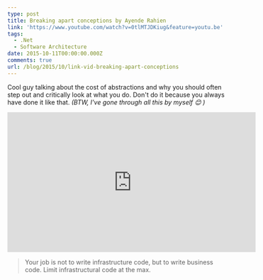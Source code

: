 ```yaml
---
type: post
title: Breaking apart conceptions by Ayende Rahien
link: 'https://www.youtube.com/watch?v=0tlMTJDKiug&feature=youtu.be'
tags:
  - .Net
  - Software Architecture
date: 2015-10-11T00:00:00.000Z
comments: true
url: /blog/2015/10/link-vid-breaking-apart-conceptions
---
```

Cool guy talking about the cost of abstractions and why you should often step out and critically look at what you do. Don't do it because you always have done it like that. _(BTW, I've gone through all this by myself :blush: )_

<iframe width="560" height="315" src="https://www.youtube.com/embed/0tlMTJDKiug" frameborder="0" allowfullscreen="allowfullscreen"> </iframe>

> Your job is not to write infrastructure code, but to write business code. Limit infrastructural code at the max.
